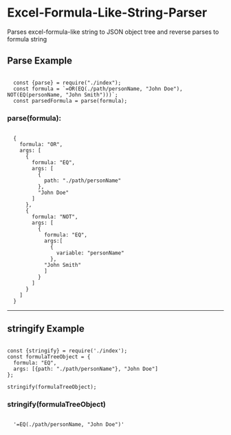 # Excel-Formula-Like-String-Parser
Parses excel-formula-like string to JSON object tree and reverse parses to formula string

## Parse Example

```JS

  const {parse} = require("./index");
  const formula = `=OR(EQ(./path/personName, "John Doe"), NOT(EQ(personName, "John Smith")))`;
  const parsedFormula = parse(formula);

```

### parse(formula):

```JS

  {
    formula: "OR",
    args: [
      {
        formula: "EQ", 
        args: [
          {
            path: "./path/personName"
          },
          "John Doe"
        ]
      },
      {
        formula: "NOT",
        args: [
          {
            formula: "EQ",
            args:[
              {
                variable: "personName"
              },
            "John Smith"
            ]
          }
        ]
      }
    ]
  }

```

------


## stringify Example

```JS

const {stringify} = require('./index');
const formulaTreeObject = {
  formula: "EQ",
  args: [{path: "./path/personName"}, "John Doe"]
};

stringify(formulaTreeObject);

```

### stringify(formulaTreeObject)

```JS

  '=EQ(./path/personName, "John Doe")'

```


